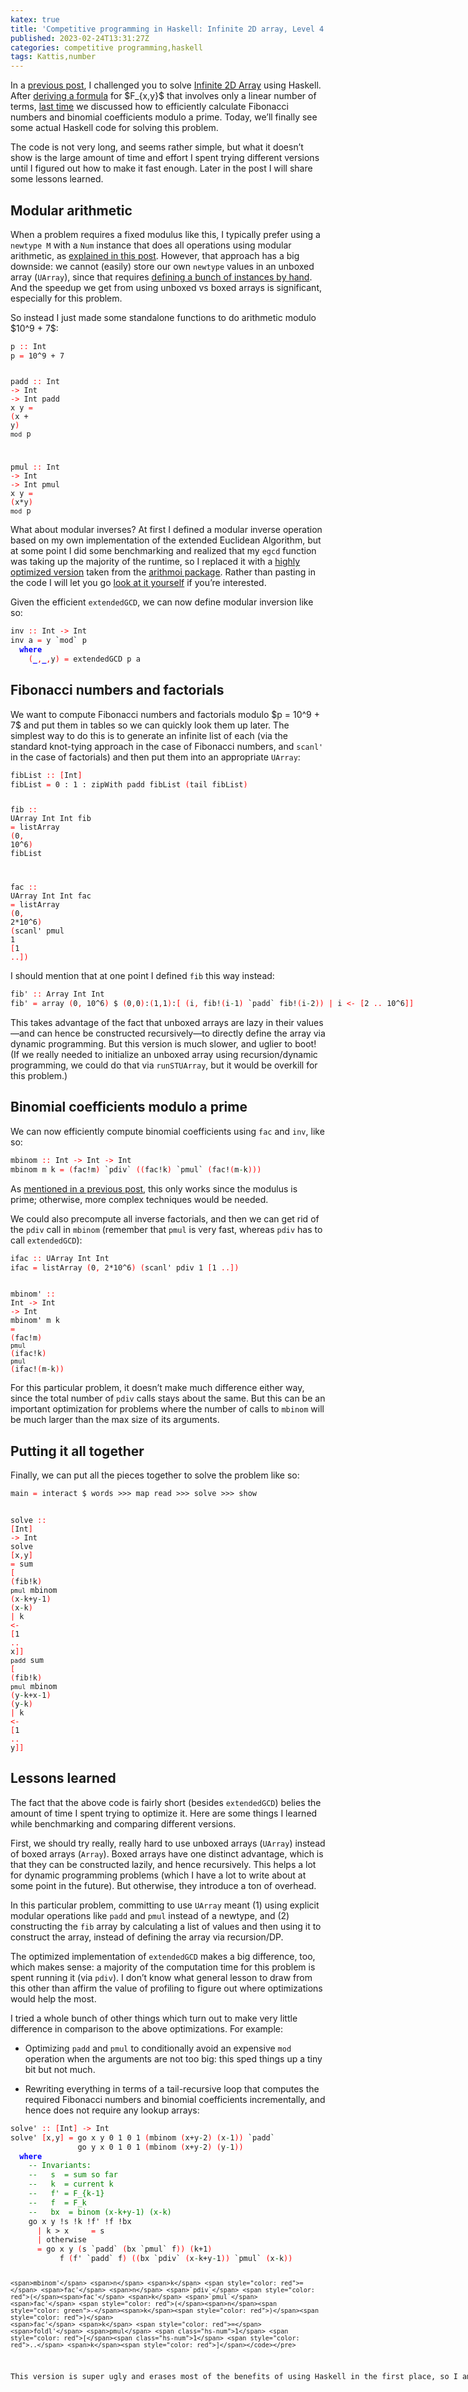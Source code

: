 ```yaml
---
katex: true
title: 'Competitive programming in Haskell: Infinite 2D array, Level 4'
published: 2023-02-24T13:31:27Z
categories: competitive programming,haskell
tags: Kattis,number
---
```


<p>In a <a href="https://byorgey.wordpress.com/2022/09/01/competitive-programming-in-haskell-infinite-2d-array/">previous post</a>, I challenged you to solve <a href="https://open.kattis.com/problems/infinite2darray">Infinite 2D Array</a> using Haskell. After <a href="https://byorgey.wordpress.com/2022/12/03/competitive-programming-in-haskell-infinite-2d-array-level-1/">deriving a formula</a> for $F_{x,y}$ that involves only a linear number of terms, <a href="https://byorgey.wordpress.com/2023/01/16/competitive-programming-in-haskell-infinite-2d-array-levels-2-and-3/">last time</a> we discussed how to efficiently calculate Fibonacci numbers and binomial coefficients modulo a prime. Today, we’ll finally see some actual Haskell code for solving this problem.</p>
<p>The code is not very long, and seems rather simple, but what it doesn’t show is the large amount of time and effort I spent trying different versions until I figured out how to make it fast enough. Later in the post I will share some lessons learned.</p>
<h2 id="modular-arithmetic">Modular arithmetic</h2>
<p>When a problem requires a fixed modulus like this, I typically prefer using a <code>newtype M</code> with a <code>Num</code> instance that does all operations using modular arithmetic, as <a href="https://byorgey.wordpress.com/2020/02/15/competitive-programming-in-haskell-modular-arithmetic-part-1/">explained in this post</a>. However, that approach has a big downside: we cannot (easily) store our own <code>newtype</code> values in an unboxed array (<code>UArray</code>), since that requires <a href="https://stackoverflow.com/questions/40970726/using-newtype-in-data-array-unboxed-with-ghc-7-10">defining a bunch of instances by hand</a>. And the speedup we get from using unboxed vs boxed arrays is significant, especially for this problem.</p>
<p>So instead I just made some standalone functions to do arithmetic modulo $10^9 + 7$:</p>
<pre class="sourceCode haskell"><code class="sourceCode haskell"><span>p</span> <span style="color: red">::</span> <span>Int</span>
<span>p</span> <span style="color: red">=</span> <span class="hs-num">10</span><span>^</span><span class="hs-num">9</span> <span>+</span> <span class="hs-num">7</span>

<span>padd</span> <span style="color: red">::</span> <span>Int</span> <span style="color: red">-&gt;</span> <span>Int</span> <span style="color: red">-&gt;</span> <span>Int</span>
<span>padd</span> <span>x</span> <span>y</span> <span style="color: red">=</span> <span style="color: red">(</span><span>x</span> <span>+</span> <span>y</span><span style="color: red">)</span> <span>`mod`</span> <span>p</span>

<span>pmul</span> <span style="color: red">::</span> <span>Int</span> <span style="color: red">-&gt;</span> <span>Int</span> <span style="color: red">-&gt;</span> <span>Int</span>
<span>pmul</span> <span>x</span> <span>y</span> <span style="color: red">=</span> <span style="color: red">(</span><span>x</span><span>*</span><span>y</span><span style="color: red">)</span> <span>`mod`</span> <span>p</span></code></pre>
<p>What about modular inverses? At first I defined a modular inverse operation based on my own implementation of the extended Euclidean Algorithm, but at some point I did some benchmarking and realized that my <code>egcd</code> function was taking up the majority of the runtime, so I replaced it with a <a href="https://hackage.haskell.org/package/arithmoi-0.4.1.3/docs/Math-NumberTheory-GCD.html">highly optimized version</a> taken from the <a href="https://hackage.haskell.org/package/arithmoi">arithmoi package</a>. Rather than pasting in the code I will let you go <a href="https://hackage.haskell.org/package/arithmoi-0.4.1.3/docs/src/Math-NumberTheory-GCD.html#extendedGCD">look at it yourself</a> if you’re interested.</p>
<p>Given the efficient <code>extendedGCD</code>, we can now define modular inversion like so:</p>
<pre class="sourceCode haskell"><code class="sourceCode haskell"><span>inv</span> <span style="color: red">::</span> <span>Int</span> <span style="color: red">-&gt;</span> <span>Int</span>
<span>inv</span> <span>a</span> <span style="color: red">=</span> <span>y</span> <span>`mod`</span> <span>p</span>
  <span style="color: blue;font-weight: bold">where</span>
    <span style="color: red">(</span><span style="color: blue;font-weight: bold">_</span><span style="color: red">,</span><span style="color: blue;font-weight: bold">_</span><span style="color: red">,</span><span>y</span><span style="color: red">)</span> <span style="color: red">=</span> <span>extendedGCD</span> <span>p</span> <span>a</span></code></pre>
<h2 id="fibonacci-numbers-and-factorials">Fibonacci numbers and factorials</h2>
<p>We want to compute Fibonacci numbers and factorials modulo $p = 10^9 + 7$ and put them in tables so we can quickly look them up later. The simplest way to do this is to generate an infinite list of each (via the standard knot-tying approach in the case of Fibonacci numbers, and <code>scanl'</code> in the case of factorials) and then put them into an appropriate <code>UArray</code>:</p>
<pre class="sourceCode haskell"><code class="sourceCode haskell"><span>fibList</span> <span style="color: red">::</span> <span style="color: red">[</span><span>Int</span><span style="color: red">]</span>
<span>fibList</span> <span style="color: red">=</span> <span class="hs-num">0</span> <span>:</span> <span class="hs-num">1</span> <span>:</span> <span>zipWith</span> <span>padd</span> <span>fibList</span> <span style="color: red">(</span><span>tail</span> <span>fibList</span><span style="color: red">)</span>

<span>fib</span> <span style="color: red">::</span> <span>UArray</span> <span>Int</span> <span>Int</span>
<span>fib</span> <span style="color: red">=</span> <span>listArray</span> <span style="color: red">(</span><span class="hs-num">0</span><span style="color: red">,</span> <span class="hs-num">10</span><span>^</span><span class="hs-num">6</span><span style="color: red">)</span> <span>fibList</span>

<span>fac</span> <span style="color: red">::</span> <span>UArray</span> <span>Int</span> <span>Int</span>
<span>fac</span> <span style="color: red">=</span> <span>listArray</span> <span style="color: red">(</span><span class="hs-num">0</span><span style="color: red">,</span> <span class="hs-num">2</span><span>*</span><span class="hs-num">10</span><span>^</span><span class="hs-num">6</span><span style="color: red">)</span> <span style="color: red">(</span><span>scanl'</span> <span>pmul</span> <span class="hs-num">1</span> <span style="color: red">[</span><span class="hs-num">1</span> <span style="color: red">..</span><span style="color: red">]</span><span style="color: red">)</span></code></pre>
<p>I should mention that at one point I defined <code>fib</code> this way instead:</p>
<pre class="sourceCode haskell"><code class="sourceCode haskell"><span>fib'</span> <span style="color: red">::</span> <span>Array</span> <span>Int</span> <span>Int</span>
<span>fib'</span> <span style="color: red">=</span> <span>array</span> <span style="color: red">(</span><span class="hs-num">0</span><span style="color: red">,</span> <span class="hs-num">10</span><span>^</span><span class="hs-num">6</span><span style="color: red">)</span> <span>$</span> <span style="color: red">(</span><span class="hs-num">0</span><span style="color: red">,</span><span class="hs-num">0</span><span style="color: red">)</span><span>:</span><span style="color: red">(</span><span class="hs-num">1</span><span style="color: red">,</span><span class="hs-num">1</span><span style="color: red">)</span><span>:</span><span style="color: red">[</span> <span style="color: red">(</span><span>i</span><span style="color: red">,</span> <span>fib</span><span>!</span><span style="color: red">(</span><span>i</span><span style="color: green">-</span><span class="hs-num">1</span><span style="color: red">)</span> <span>`padd`</span> <span>fib</span><span>!</span><span style="color: red">(</span><span>i</span><span style="color: green">-</span><span class="hs-num">2</span><span style="color: red">)</span><span style="color: red">)</span> <span style="color: red">|</span> <span>i</span> <span style="color: red">&lt;-</span> <span style="color: red">[</span><span class="hs-num">2</span> <span style="color: red">..</span> <span class="hs-num">10</span><span>^</span><span class="hs-num">6</span><span style="color: red">]</span><span style="color: red">]</span></code></pre>
<p>This takes advantage of the fact that unboxed arrays are lazy in their values—and can hence be constructed recursively—to directly define the array via dynamic programming. But this version is much slower, and uglier to boot! (If we really needed to initialize an unboxed array using recursion/dynamic programming, we could do that via <code>runSTUArray</code>, but it would be overkill for this problem.)</p>
<h2 id="binomial-coefficients-modulo-a-prime">Binomial coefficients modulo a prime</h2>
<p>We can now efficiently compute binomial coefficients using <code>fac</code> and <code>inv</code>, like so:</p>
<pre class="sourceCode haskell"><code class="sourceCode haskell"><span>mbinom</span> <span style="color: red">::</span> <span>Int</span> <span style="color: red">-&gt;</span> <span>Int</span> <span style="color: red">-&gt;</span> <span>Int</span>
<span>mbinom</span> <span>m</span> <span>k</span> <span style="color: red">=</span> <span style="color: red">(</span><span>fac</span><span>!</span><span>m</span><span style="color: red">)</span> <span>`pdiv`</span> <span style="color: red">(</span><span style="color: red">(</span><span>fac</span><span>!</span><span>k</span><span style="color: red">)</span> <span>`pmul`</span> <span style="color: red">(</span><span>fac</span><span>!</span><span style="color: red">(</span><span>m</span><span style="color: green">-</span><span>k</span><span style="color: red">)</span><span style="color: red">)</span><span style="color: red">)</span></code></pre>
<p>As <a href="https://byorgey.wordpress.com/2023/01/16/competitive-programming-in-haskell-infinite-2d-array-levels-2-and-3/">mentioned in a previous post</a>, this only works since the modulus is prime; otherwise, more complex techniques would be needed.</p>
<p>We could also precompute all inverse factorials, and then we can get rid of the <code>pdiv</code> call in <code>mbinom</code> (remember that <code>pmul</code> is very fast, whereas <code>pdiv</code> has to call <code>extendedGCD</code>):</p>
<pre class="sourceCode haskell"><code class="sourceCode haskell"><span>ifac</span> <span style="color: red">::</span> <span>UArray</span> <span>Int</span> <span>Int</span>
<span>ifac</span> <span style="color: red">=</span> <span>listArray</span> <span style="color: red">(</span><span class="hs-num">0</span><span style="color: red">,</span> <span class="hs-num">2</span><span>*</span><span class="hs-num">10</span><span>^</span><span class="hs-num">6</span><span style="color: red">)</span> <span style="color: red">(</span><span>scanl'</span> <span>pdiv</span> <span class="hs-num">1</span> <span style="color: red">[</span><span class="hs-num">1</span> <span style="color: red">..</span><span style="color: red">]</span><span style="color: red">)</span>

<span>mbinom'</span> <span style="color: red">::</span> <span>Int</span> <span style="color: red">-&gt;</span> <span>Int</span> <span style="color: red">-&gt;</span> <span>Int</span>
<span>mbinom'</span> <span>m</span> <span>k</span> <span style="color: red">=</span> <span style="color: red">(</span><span>fac</span><span>!</span><span>m</span><span style="color: red">)</span> <span>`pmul`</span> <span style="color: red">(</span><span>ifac</span><span>!</span><span>k</span><span style="color: red">)</span> <span>`pmul`</span> <span style="color: red">(</span><span>ifac</span><span>!</span><span style="color: red">(</span><span>m</span><span style="color: green">-</span><span>k</span><span style="color: red">)</span><span style="color: red">)</span></code></pre>
<p>For this particular problem, it doesn’t make much difference either way, since the total number of <code>pdiv</code> calls stays about the same. But this can be an important optimization for problems where the number of calls to <code>mbinom</code> will be much larger than the max size of its arguments.</p>
<h2 id="putting-it-all-together">Putting it all together</h2>
<p>Finally, we can put all the pieces together to solve the problem like so:</p>
<pre class="sourceCode haskell"><code class="sourceCode haskell"><span>main</span> <span style="color: red">=</span> <span>interact</span> <span>$</span> <span>words</span> <span>&gt;&gt;&gt;</span> <span>map</span> <span>read</span> <span>&gt;&gt;&gt;</span> <span>solve</span> <span>&gt;&gt;&gt;</span> <span>show</span>

<span>solve</span> <span style="color: red">::</span> <span style="color: red">[</span><span>Int</span><span style="color: red">]</span> <span style="color: red">-&gt;</span> <span>Int</span>
<span>solve</span> <span style="color: red">[</span><span>x</span><span style="color: red">,</span><span>y</span><span style="color: red">]</span> <span style="color: red">=</span>
  <span>sum</span> <span style="color: red">[</span> <span style="color: red">(</span><span>fib</span><span>!</span><span>k</span><span style="color: red">)</span> <span>`pmul`</span> <span>mbinom</span> <span style="color: red">(</span><span>x</span><span style="color: green">-</span><span>k</span><span>+</span><span>y</span><span style="color: green">-</span><span class="hs-num">1</span><span style="color: red">)</span> <span style="color: red">(</span><span>x</span><span style="color: green">-</span><span>k</span><span style="color: red">)</span> <span style="color: red">|</span> <span>k</span> <span style="color: red">&lt;-</span> <span style="color: red">[</span><span class="hs-num">1</span> <span style="color: red">..</span> <span>x</span><span style="color: red">]</span><span style="color: red">]</span> <span>`padd`</span>
  <span>sum</span> <span style="color: red">[</span> <span style="color: red">(</span><span>fib</span><span>!</span><span>k</span><span style="color: red">)</span> <span>`pmul`</span> <span>mbinom</span> <span style="color: red">(</span><span>y</span><span style="color: green">-</span><span>k</span><span>+</span><span>x</span><span style="color: green">-</span><span class="hs-num">1</span><span style="color: red">)</span> <span style="color: red">(</span><span>y</span><span style="color: green">-</span><span>k</span><span style="color: red">)</span> <span style="color: red">|</span> <span>k</span> <span style="color: red">&lt;-</span> <span style="color: red">[</span><span class="hs-num">1</span> <span style="color: red">..</span> <span>y</span><span style="color: red">]</span><span style="color: red">]</span></code></pre>
<h2 id="lessons-learned">Lessons learned</h2>
<p>The fact that the above code is fairly short (besides <code>extendedGCD</code>) belies the amount of time I spent trying to optimize it. Here are some things I learned while benchmarking and comparing different versions.</p>
<p>First, we should try really, really hard to use unboxed arrays (<code>UArray</code>) instead of boxed arrays (<code>Array</code>). Boxed arrays have one distinct advantage, which is that they can be constructed lazily, and hence recursively. This helps a lot for dynamic programming problems (which I have a lot to write about at some point in the future). But otherwise, they introduce a ton of overhead.</p>
<p>In this particular problem, committing to use <code>UArray</code> meant (1) using explicit modular operations like <code>padd</code> and <code>pmul</code> instead of a newtype, and (2) constructing the <code>fib</code> array by calculating a list of values and then using it to construct the array, instead of defining the array via recursion/DP.</p>
<p>The optimized implementation of <code>extendedGCD</code> makes a big difference, too, which makes sense: a majority of the computation time for this problem is spent running it (via <code>pdiv</code>). I don’t know what general lesson to draw from this other than affirm the value of profiling to figure out where optimizations would help the most.</p>
<p>I tried a whole bunch of other things which turn out to make very little difference in comparison to the above optimizations. For example:</p>
<ul>
<li><p>Optimizing <code>padd</code> and <code>pmul</code> to conditionally avoid an expensive <code>mod</code> operation when the arguments are not too big: this sped things up a tiny bit but not much.</p></li>
<li><p>Rewriting everything in terms of a tail-recursive loop that computes the required Fibonacci numbers and binomial coefficients incrementally, and hence does not require any lookup arrays:</p></li>
</ul>
<pre class="sourceCode haskell"><code class="sourceCode haskell"><span>solve'</span> <span style="color: red">::</span> <span style="color: red">[</span><span>Int</span><span style="color: red">]</span> <span style="color: red">-&gt;</span> <span>Int</span>
<span>solve'</span> <span style="color: red">[</span><span>x</span><span style="color: red">,</span><span>y</span><span style="color: red">]</span> <span style="color: red">=</span> <span>go</span> <span>x</span> <span>y</span> <span class="hs-num">0</span> <span class="hs-num">1</span> <span class="hs-num">0</span> <span class="hs-num">1</span> <span style="color: red">(</span><span>mbinom</span> <span style="color: red">(</span><span>x</span><span>+</span><span>y</span><span style="color: green">-</span><span class="hs-num">2</span><span style="color: red">)</span> <span style="color: red">(</span><span>x</span><span style="color: green">-</span><span class="hs-num">1</span><span style="color: red">)</span><span style="color: red">)</span> <span>`padd`</span>
               <span>go</span> <span>y</span> <span>x</span> <span class="hs-num">0</span> <span class="hs-num">1</span> <span class="hs-num">0</span> <span class="hs-num">1</span> <span style="color: red">(</span><span>mbinom</span> <span style="color: red">(</span><span>x</span><span>+</span><span>y</span><span style="color: green">-</span><span class="hs-num">2</span><span style="color: red">)</span> <span style="color: red">(</span><span>y</span><span style="color: green">-</span><span class="hs-num">1</span><span style="color: red">)</span><span style="color: red">)</span>
  <span style="color: blue;font-weight: bold">where</span>
    <span style="color: green">-- Invariants:</span>
    <span style="color: green">--   s  = sum so far</span>
    <span style="color: green">--   k  = current k</span>
    <span style="color: green">--   f' = F_{k-1}</span>
    <span style="color: green">--   f  = F_k</span>
    <span style="color: green">--   bx  = binom (x-k+y-1) (x-k)</span>
    <span>go</span> <span>x</span> <span>y</span> <span>!</span><span>s</span> <span>!</span><span>k</span> <span>!</span><span>f'</span> <span>!</span><span>f</span> <span>!</span><span>bx</span>
      <span style="color: red">|</span> <span>k</span> <span>&gt;</span> <span>x</span>     <span style="color: red">=</span> <span>s</span>
      <span style="color: red">|</span> <span>otherwise</span>
      <span style="color: red">=</span> <span>go</span> <span>x</span> <span>y</span> <span style="color: red">(</span><span>s</span> <span>`padd`</span> <span style="color: red">(</span><span>bx</span> <span>`pmul`</span> <span>f</span><span style="color: red">)</span><span style="color: red">)</span> <span style="color: red">(</span><span>k</span><span>+</span><span class="hs-num">1</span><span style="color: red">)</span>
           <span>f</span> <span style="color: red">(</span><span>f'</span> <span>`padd`</span> <span>f</span><span style="color: red">)</span> <span style="color: red">(</span><span style="color: red">(</span><span>bx</span> <span>`pdiv`</span> <span style="color: red">(</span><span>x</span><span style="color: green">-</span><span>k</span><span>+</span><span>y</span><span style="color: green">-</span><span class="hs-num">1</span><span style="color: red">)</span><span style="color: red">)</span> <span>`pmul`</span> <span style="color: red">(</span><span>x</span><span style="color: green">-</span><span>k</span><span style="color: red">)</span><span style="color: red">)</span>

    <span>mbinom'</span> <span>n</span> <span>k</span> <span style="color: red">=</span> <span>fac'</span> <span>n</span> <span>`pdiv`</span> <span style="color: red">(</span><span>fac'</span> <span>k</span> <span>`pmul`</span> <span>fac'</span> <span style="color: red">(</span><span>n</span><span style="color: green">-</span><span>k</span><span style="color: red">)</span><span style="color: red">)</span>
    <span>fac'</span> <span>k</span> <span style="color: red">=</span> <span>foldl'</span> <span>pmul</span> <span class="hs-num">1</span> <span style="color: red">[</span><span class="hs-num">1</span> <span style="color: red">..</span> <span>k</span><span style="color: red">]</span></code></pre>
<p>This version is super ugly and erases most of the benefits of using Haskell in the first place, so I am happy to report that it runs in exactly the same amount of time as the solution I described earlier.</p>


